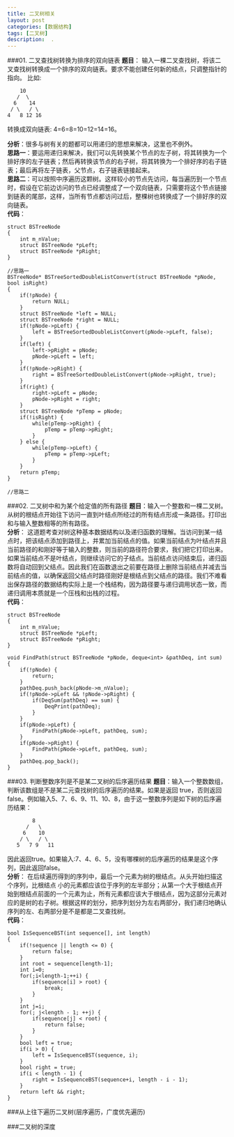 ```yaml
---
title: 二叉树相关
layout: post
categories: [数据结构]
tags: [二叉树]
description:  .
---  
```


###01. 二叉查找树转换为排序的双向链表
**题目**： 输入一棵二叉查找树，将该二叉查找树转换成一个排序的双向链表。要求不能创建任何新的结点，只调整指针的指向。 比如:

		10
	   /  \
      6    14
     / \   / \
    4   8 12 16 

转换成双向链表: 4=6=8=10=12=14=16。

**分析**：很多与树有关的题都可以用递归的思想来解决，这里也不例外。  
**思路一**：要运用递归来解决，我们可以先转换某个节点的左子树，将其转换为一个排好序的左子链表；然后再转换该节点的右子树，将其转换为一个排好序的右子链表；最后再将左子链表，父节点，右子链表链接起来。  
**思路二**：可以按照中序遍历这颗树。这样较小的节点先访问，每当遍历到一个节点时，假设在它前边访问的节点已经调整成了一个双向链表，只需要将这个节点链接到链表的尾部，这样，当所有节点都访问过后，整棵树也转换成了一个排好序的双向链表。  
**代码**：  

	struct BSTreeNode
	{
		int m_nValue;
		struct BSTreeNode *pLeft;
		struct BSTreeNode *pRight;
	}

	//思路一
	BSTreeNode* BSTreeSortedDoubleListConvert(struct BSTreeNode *pNode, bool isRight)
	{
		if(!pNode) {
			return NULL;
		}
		struct BSTreeNode *left = NULL;
		struct BSTreeNode *right = NULL;
		if(!pNode->pLeft) {
			left = BSTreeSortedDoubleListConvert(pNode->pLeft, false);
		}
		if(left) {
			left->pRight = pNode;
			pNode->pLeft = left;
		}
		if(!pNode->pRight) {
			right = BSTreeSortedDoubleListConvert(pNode->pRight, true);
		}
		if(right) {
			right->pLeft = pNode;
			pNode->pRight = right;
		}
		struct BSTreeNode *pTemp = pNode;
		if(!isRight) {
			while(pTemp->pRight) {
				pTemp = pTemp->pRight;
			}
		} else {
			while(pTemp->pLeft) {
				pTemp = pTemp->pLeft;
			}
		}
		return pTemp;
	}	
	
	//思路二
	

###02. 二叉树中和为某个给定值的所有路径
**题目**：输入一个整数和一棵二叉树。从树的根结点开始往下访问一直到叶结点所经过的所有结点形成一条路径。打印出和与输入整数相等的所有路径。  
**分析**： 这道题考查对树这种基本数据结构以及递归函数的理解。当访问到某一结点时，把该结点添加到路径上，并累加当前结点的值。如果当前结点为叶结点并且当前路径的和刚好等于输入的整数，则当前的路径符合要求，我们把它打印出来。如果当前结点不是叶结点，则继续访问它的子结点。当前结点访问结束后，递归函数将自动回到父结点。因此我们在函数退出之前要在路径上删除当前结点并减去当前结点的值，以确保返回父结点时路径刚好是根结点到父结点的路径。我们不难看出保存路径的数据结构实际上是一个栈结构，因为路径要与递归调用状态一致，而递归调用本质就是一个压栈和出栈的过程。  
**代码**：
	
	struct BSTreeNode
	{
		int m_nValue;
		struct BSTreeNode *pLeft;
		struct BSTreeNode *pRight;
	}

	void FindPath(struct BSTreeNode *pNode, deque<int> &pathDeq, int sum)
	{
		if(!pNode) {
			return;
		}
		pathDeq.push_back(pNode->m_nValue);
		if(!pNode->pLeft && !pNode->pRight) {			
			if(DeqSum(pathDeq) == sum) {
				DeqPrint(pathDeq);
			}
		}
		if(pNode->pLeft) {
			FindPath(pNode->pLeft, pathDeq, sum);
		}
		if(pNode->pRight) {
			FindPath(pNode->pLeft, pathDeq, sum);
		}
		pathDeq.pop_back();
	}

###03. 判断整数序列是不是某二叉树的后序遍历结果
**题目**：输入一个整数数组，判断该数组是不是某二元查找树的后序遍历的结果。如果是返回
true，否则返回false。例如输入5、7、6、9、11、10、8，由于这一整数序列是如下树的后序遍历结果：  
	
			8
		  /   \
         6    10 
        / \   / \
       5   7 9   11
因此返回true。如果输入:7、4、6、5，没有哪棵树的后序遍历的结果是这个序列，因此返回false。  
**分析**： 在后续遍历得到的序列中，最后一个元素为树的根结点。从头开始扫描这个序列，比根结点
小的元素都应该位于序列的左半部分；从第一个大于根结点开始到根结点前面的一个元素为止，所有元素都应该大于根结点，因为这部分元素对应的是树的右子树。根据这样的划分，把序列划分为左右两部分，我们递归地确认序列的左、右两部分是不是都是二叉查找树。  
**代码**：

	bool IsSequenceBST(int sequence[], int length) 
	{
		if(!sequence || length <= 0) {
			return false;
		}
		int root = sequence[length-1];
		int i=0;
		for(;i<length-1;++i) {
			if(sequence[i] > root) {
				break;
			}
		}
		int j=i;
		for(; j<length - 1; ++j) {
			if(sequence[j] < root) {
				return false;
			}
		}
		bool left = true;
		if(i > 0) {
			left = IsSequenceBST(sequence, i);
		}
		bool right = true;
		if(i < length - 1) {
			right = IsSequenceBST(sequence+i, length - i - 1);
		}
		return left && right;
	}

###从上往下遍历二叉树(层序遍历，广度优先遍历)

###二叉树的深度
